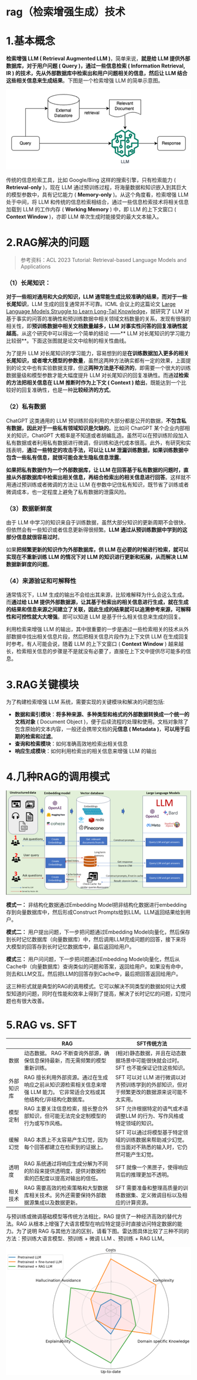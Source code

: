 # rag（检索增强生成）技术

# 1.基本概念

**检索增强 LLM ( Retrieval Augmented LLM )**，简单来说，**就是给 LLM 提供外部数据库，对于用户问题 ( Query )，通过一些信息检索 ( Information Retrieval, IR ) 的技术，先从外部数据库中检索出和用户问题相关的信息，然后让 LLM 结合这些相关信息来生成结果**。下图是一个检索增强 LLM 的简单示意图。

![](image/lr3r0h6wjf_VCg5aguvM7.png)

传统的信息检索工具，比如 Google/Bing 这样的搜索引擎，只有检索能力 ( **Retrieval-only** )，现在 LLM 通过预训练过程，将海量数据和知识嵌入到其巨大的模型参数中，具有记忆能力 ( **Memory-only** )。从这个角度看，检索增强 LLM 处于中间，将 LLM 和传统的信息检索相结合，通过一些信息检索技术将相关信息加载到 LLM 的工作内存 ( **Working Memory** ) 中，即 LLM 的上下文窗口 ( **Context Window** )，亦即 LLM 单次生成时能接受的最大文本输入。

# 2.RAG解决的问题

> 参考资料：ACL 2023 Tutorial: Retrieval-based Language Models and Applications

### （1）长尾知识：

**对于一些相对通用和大众的知识，LLM 通常能生成比较准确的结果，而对于一些长尾知识**，LLM 生成的回复通常并不可靠。ICML 会议上的这篇论文 [Large Language Models Struggle to Learn Long-Tail Knowledge](https://arxiv.org/abs/2211.08411 "Large Language Models Struggle to Learn Long-Tail Knowledge")，就研究了 LLM 对基于事实的问答的准确性和预训练数据中相关领域文档数量的关系，发现有很强的相关性，即**预训练数据中相关文档数量越多，LLM 对事实性问答的回复准确性就越高**。从这个研究中可以得出一个简单的结论 ——\*\* LLM 对长尾知识的学习能力比较弱\*\*。下面这张图就是论文中绘制的相关性曲线。

为了提升 LLM 对长尾知识的学习能力，容易想到的是**在训练数据加入更多的相关长尾知识，或者增大模型的参数量**，虽然这两种方法确实都有一定的效果，上面提到的论文中也有实验数据支撑，但这**两种方法是不经济的**，即需要一个很大的训练数据量级和模型参数才能大幅度提升 LLM 对长尾知识的回复准确性。而通**过检索的方法把相关信息在 LLM 推断时作为上下文 ( Context ) 给出**，既能达到一个比较好的回复准确性，也是一种**比较经济的方式**。

### （2）私有数据

ChatGPT 这类通用的 LLM 预训练阶段利用的大部分都是公开的数据，**不包含私有数据，因此对于一些私有领域知识是欠缺的**。比如问 ChatGPT 某个企业内部相关的知识，ChatGPT 大概率是不知道或者胡编乱造。虽然可以在预训练阶段加入私有数据或者利用私有数据进行微调，但训练和迭代成本很高。此外，有研究和实践表明，**通过一些特定的攻击手法，可以让 LLM 泄漏训练数据，如果训练数据中包含一些私有信息，就很可能会发生隐私信息泄露**。

**如果把私有数据作为一个外部数据库，让 LLM 在回答基于私有数据的问题时，直接从外部数据库中检索出相关信息，再结合检索出的相关信息进行回答**。这样就不用通过预训练或者微调的方法让 LLM 在参数中记住私有知识，既节省了训练或者微调成本，也一定程度上避免了私有数据的泄露风险。

### （3）数据新鲜度

由于 LLM 中学习的知识来自于训练数据，虽然大部分知识的更新周期不会很快，但依然会有一些知识或者信息更新得很频繁。**LLM 通过从预训练数据中学到的这部分信息就很容易过时**。

如果**把频繁更新的知识作为外部数据库，供 LLM 在必要的时候进行检索，就可以实现在不重新训练 LLM 的情况下对 LLM 的知识进行更新和拓展，从而解决 LLM 数据新鲜度的问题**。

### （4）来源验证和可解释性

通常情况下，LLM 生成的输出不会给出其来源，比较难解释为什么会这么生成。而**通过给 LLM 提供外部数据源，让其基于检索出的相关信息进行生成，就在生成的结果和信息来源之间建立了关联，因此生成的结果就可以追溯参考来源，可解释性和可控性就大大增强**。即可以知道 LLM 是基于什么相关信息来生成的回复。

利用检索来增强 LLM 的输出，其中很重要的一步是通过一些检索相关的技术从外部数据中找出相关信息片段，然后把相关信息片段作为上下文供 LLM 在生成回复时参考。有人可能会说，随着 LLM 的上下文窗口 ( **Context Window** ) 越来越长，检索相关信息的步骤是不是就没有必要了，直接在上下文中提供尽可能多的信息。

# 3.RAG关键模块

为了构建检索增强 LLM 系统，需要实现的关键模块和解决的问题包括:

- **数据和索引模块**：**将多种来源、多种类型和格式的外部数据转换成一个统一的文档对象** ( Document Object )，便于后续流程的处理和使用。文档对象除了包含原始的文本内容，一般还会携带文档的**元信息 ( Metadata )**，**可以用于后期的检索和过滤**。
- **查询和检索模块**：如何准确高效地检索出相关信息
- **响应生成模块**：如何利用检索出的相关信息来增强 LLM 的输出

# 4.几种RAG的调用模式

![](image/image_mc5vdNa3-S.png)

**模式一：** 非结构化数据通过Embedding Model把非结构化数据进行embedding存到向量数据库中，然后形成Construct Prompts给到LLM。LLM返回结果给到用户。

**模式二：** 用户提出问题，下一步把问题通过Embedding Model向量化，然后保存到长时记忆数据库（向量数据库）中，然后调用LLM完成问题的回答，接下来将大模型的回答存到长时记忆数据库中，最后返回给用户。

**模式三：** 用户问问题，下一步把问题通过Embedding Model向量化，然后从Cache中（向量数据库）查询类似的问题和答案，返回给用户。如果没有命中，则去和LLM交互。然后把LLM的回答存到Cache中，最后把回答返回给用户。

这三种形式就是典型的RAG的调用模式。它可以解决不同类型的数据如何让大模型知道的问题，同时在性能和效率上得到了提高，解决了长时记忆的问题，幻觉问题也有很大改善。

# 5.RAG vs. SFT

|       | RAG                                                                | SFT传统方法                                               |
| ----- | ------------------------------------------------------------------ | ----------------------------------------------------- |
| 数据    | 动态数据。 RAG 不断查询外部源，确保信息保持最新，而无需频繁的模型重新训练。                           | (相对)静态数据，并且在动态数据场景中可能很快就会过时。 SFT 也不能保证记住这些知识。         |
| 外部知识库 | RAG 擅长利用外部资源。通过在生成响应之前从知识源检索相关信息来增强 LLM 能力。 它非常适合文档或其他结构化/非结构化数据库。 | SFT 可以对 LLM 进行微调以对齐预训练学到的外部知识，但对于频繁更改的数据源来说可能不太实用。    |
| 模型定制  | RAG 主要关注信息检索，擅长整合外部知识，但可能无法完全定制模型的行为或写作风格。                         | SFT 允许根据特定的语气或术语调整LLM 的行为、写作风格或特定领域的知识。               |
| 缓解幻觉  | RAG 本质上不太容易产生幻觉，因为每个回答都建立在检索到的证据上。                                 | SFT 可以通过将模型基于特定领域的训练数据来帮助减少幻觉。 但当面对不熟悉的输入时，它仍然可能产生幻觉。 |
| 透明度   | RAG 系统通过将响应生成分解为不同的阶段来提供透明度，提供对数据检索的匹配度以提高对输出的信任。                  | SFT 就像一个黑匣子，使得响应背后的推理更加不透明。                           |
| 相关技术  | RAG 需要高效的检索策略和大型数据库相关技术。另外还需要保持外部数据源集成以及数据更新。                      | SFT 需要准备和整理高质量的训练数据集、定义微调目标以及相应的计算资源。                 |

与预训练或微调基础模型等传统方法相比，RAG 提供了一种经济高效的替代方法。RAG 从根本上增强了大语言模型在响应特定提示时直接访问特定数据的能力。为了说明 RAG 与其他方法的区别，请看下图。雷达图具体比较了三种不同的方法：预训练大语言模型、预训练 + 微调 LLM 、预训练 + RAG LLM。

![](image/image_RkVb_BRhx-.png)
